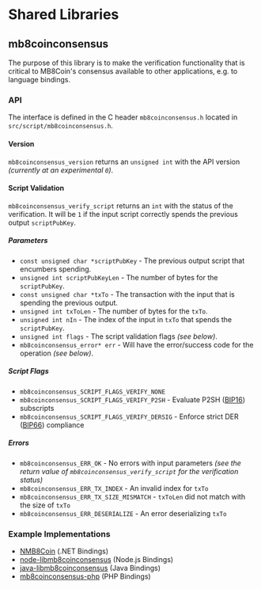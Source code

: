 Shared Libraries
================

## mb8coinconsensus

The purpose of this library is to make the verification functionality that is critical to MB8Coin's consensus available to other applications, e.g. to language bindings.

### API

The interface is defined in the C header `mb8coinconsensus.h` located in  `src/script/mb8coinconsensus.h`.

#### Version

`mb8coinconsensus_version` returns an `unsigned int` with the API version *(currently at an experimental `0`)*.

#### Script Validation

`mb8coinconsensus_verify_script` returns an `int` with the status of the verification. It will be `1` if the input script correctly spends the previous output `scriptPubKey`.

##### Parameters
- `const unsigned char *scriptPubKey` - The previous output script that encumbers spending.
- `unsigned int scriptPubKeyLen` - The number of bytes for the `scriptPubKey`.
- `const unsigned char *txTo` - The transaction with the input that is spending the previous output.
- `unsigned int txToLen` - The number of bytes for the `txTo`.
- `unsigned int nIn` - The index of the input in `txTo` that spends the `scriptPubKey`.
- `unsigned int flags` - The script validation flags *(see below)*.
- `mb8coinconsensus_error* err` - Will have the error/success code for the operation *(see below)*.

##### Script Flags
- `mb8coinconsensus_SCRIPT_FLAGS_VERIFY_NONE`
- `mb8coinconsensus_SCRIPT_FLAGS_VERIFY_P2SH` - Evaluate P2SH ([BIP16](https://github.com/mb8coin/bips/blob/master/bip-0016.mediawiki)) subscripts
- `mb8coinconsensus_SCRIPT_FLAGS_VERIFY_DERSIG` - Enforce strict DER ([BIP66](https://github.com/mb8coin/bips/blob/master/bip-0066.mediawiki)) compliance

##### Errors
- `mb8coinconsensus_ERR_OK` - No errors with input parameters *(see the return value of `mb8coinconsensus_verify_script` for the verification status)*
- `mb8coinconsensus_ERR_TX_INDEX` - An invalid index for `txTo`
- `mb8coinconsensus_ERR_TX_SIZE_MISMATCH` - `txToLen` did not match with the size of `txTo`
- `mb8coinconsensus_ERR_DESERIALIZE` - An error deserializing `txTo`

### Example Implementations
- [NMB8Coin](https://github.com/NicolasDorier/NMB8Coin/blob/master/NMB8Coin/Script.cs#L814) (.NET Bindings)
- [node-libmb8coinconsensus](https://github.com/bitpay/node-libmb8coinconsensus) (Node.js Bindings)
- [java-libmb8coinconsensus](https://github.com/dexX7/java-libmb8coinconsensus) (Java Bindings)
- [mb8coinconsensus-php](https://github.com/Bit-Wasp/mb8coinconsensus-php) (PHP Bindings)
